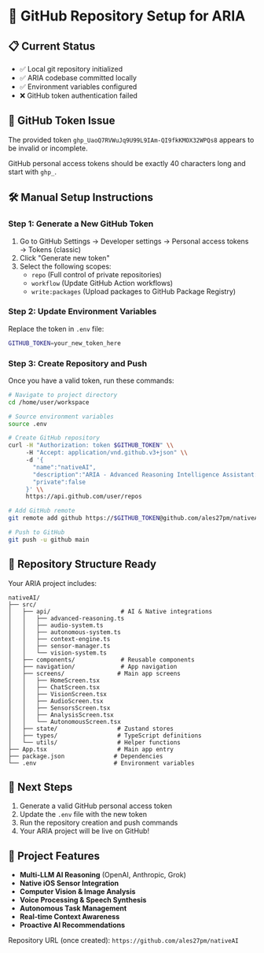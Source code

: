 # 🚀 GitHub Repository Setup for ARIA

## 📋 Current Status
- ✅ Local git repository initialized
- ✅ ARIA codebase committed locally
- ✅ Environment variables configured
- ❌ GitHub token authentication failed

## 🔑 GitHub Token Issue
The provided token `ghp_UaoQ7RVWuJq9U99L9IAm-QI9fkKMOX32WPQs8` appears to be invalid or incomplete.

GitHub personal access tokens should be exactly 40 characters long and start with `ghp_`.

## 🛠️ Manual Setup Instructions

### Step 1: Generate a New GitHub Token
1. Go to GitHub Settings → Developer settings → Personal access tokens → Tokens (classic)
2. Click "Generate new token"
3. Select the following scopes:
   - `repo` (Full control of private repositories)
   - `workflow` (Update GitHub Action workflows)
   - `write:packages` (Upload packages to GitHub Package Registry)

### Step 2: Update Environment Variables
Replace the token in `.env` file:
```bash
GITHUB_TOKEN=your_new_token_here
```

### Step 3: Create Repository and Push
Once you have a valid token, run these commands:

```bash
# Navigate to project directory
cd /home/user/workspace

# Source environment variables
source .env

# Create GitHub repository
curl -H "Authorization: token $GITHUB_TOKEN" \\
     -H "Accept: application/vnd.github.v3+json" \\
     -d '{
       "name":"nativeAI",
       "description":"ARIA - Advanced Reasoning Intelligence Assistant: Autonomous AI with native iOS integration, multi-LLM reasoning, computer vision, voice processing, and contextual awareness using React Native Turbo Modules",
       "private":false
     }' \\
     https://api.github.com/user/repos

# Add GitHub remote
git remote add github https://$GITHUB_TOKEN@github.com/ales27pm/nativeAI.git

# Push to GitHub
git push -u github main
```

## 📁 Repository Structure Ready
Your ARIA project includes:

```
nativeAI/
├── src/
│   ├── api/                    # AI & Native integrations
│   │   ├── advanced-reasoning.ts
│   │   ├── audio-system.ts
│   │   ├── autonomous-system.ts
│   │   ├── context-engine.ts
│   │   ├── sensor-manager.ts
│   │   └── vision-system.ts
│   ├── components/             # Reusable components
│   ├── navigation/             # App navigation
│   ├── screens/               # Main app screens
│   │   ├── HomeScreen.tsx
│   │   ├── ChatScreen.tsx
│   │   ├── VisionScreen.tsx
│   │   ├── AudioScreen.tsx
│   │   ├── SensorsScreen.tsx
│   │   ├── AnalysisScreen.tsx
│   │   └── AutonomousScreen.tsx
│   ├── state/                 # Zustand stores
│   ├── types/                 # TypeScript definitions
│   └── utils/                 # Helper functions
├── App.tsx                    # Main app entry
├── package.json              # Dependencies
└── .env                      # Environment variables
```

## 🎯 Next Steps
1. Generate a valid GitHub personal access token
2. Update the `.env` file with the new token
3. Run the repository creation and push commands
4. Your ARIA project will be live on GitHub!

## 🌟 Project Features
- **Multi-LLM AI Reasoning** (OpenAI, Anthropic, Grok)
- **Native iOS Sensor Integration**
- **Computer Vision & Image Analysis**
- **Voice Processing & Speech Synthesis**
- **Autonomous Task Management**
- **Real-time Context Awareness**
- **Proactive AI Recommendations**

Repository URL (once created): `https://github.com/ales27pm/nativeAI`